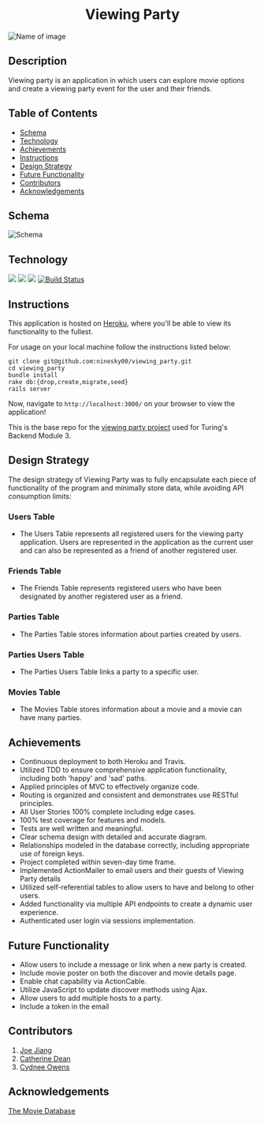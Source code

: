 # <div align="center">  Viewing Party

![Name of image](https://user-images.githubusercontent.com/67389821/107419591-d4bd9900-6acc-11eb-9047-5024adae3834.png)
## Description
Viewing party is an application in which users can explore movie options and create a viewing party event for the user and their friends.
## Table of Contents
- [Schema](#schema)
- [Technology](#technology)
- [Achievements](#achievements)
- [Instructions](#instructions)
- [Design Strategy](#design-strategy)
- [Future Functionality](#future-functionality)
- [Contributors](#contributors)
- [Acknowledgements](#acknowledgements)

## Schema
![Schema](https://user-images.githubusercontent.com/67389821/107423165-e143f080-6ad0-11eb-8d79-9875185b18d1.png)

## Technology
   ![](https://img.shields.io/badge/Rails-5.2.4-informational?style=flat&logo=<LOGO_NAME>&logoColor=white&color=2bbc8a)    ![](https://img.shields.io/badge/Code-HTML-informational?style=flat&logo=<LOGO_NAME>&logoColor=white&color=2bbc8a) ![](https://img.shields.io/badge/Code-CSS-informational?style=flat&logo=<LOGO_NAME>&logoColor=white&color=2bbc8a) [![Build Status](https://travis-ci.com/ninesky00/viewing_party.svg?branch=main)](https://travis-ci.com/ninesky00/viewing_party)

## Instructions
This application is hosted on [Heroku](https://stormy-bastion-67887.herokuapp.com/), where you'll be able to view its functionality to the fullest.

For usage on your local machine follow the instructions listed below:
```
git clone git@github.com:ninesky00/viewing_party.git
cd viewing_party
bundle install
rake db:{drop,create,migrate,seed}
rails server
```
Now, navigate to `http://localhost:3000/` on your browser to view the application!

This is the base repo for the [viewing party project](https://backend.turing.io/module3/projects/viewing_party) used for Turing's Backend Module 3.

## Design Strategy
The design strategy of Viewing Party was to fully encapsulate each piece of functionality of the program and minimally store data, while avoiding API consumption limits:

### Users Table
- The Users Table represents all registered users for the viewing party application. Users are represented in the application as the current user and can also be represented as a friend of another registered user.

### Friends Table
- The Friends Table represents registered users who have been designated by another registered user as a friend.

### Parties Table
- The Parties Table stores information about parties created by users.

### Parties Users Table
- The Parties Users Table links a party to a specific user.
### Movies Table
- The Movies Table stores information about a movie and a movie can have many parties. 
## Achievements
- Continuous deployment to both Heroku and Travis.
- Utilized TDD to ensure comprehensive application functionality, including both 'happy' and 'sad' paths.
- Applied principles of MVC to effectively organize code.
- Routing is organized and consistent and demonstrates use RESTful principles.
- All User Stories 100% complete including edge cases.
- 100% test coverage for features and models.
- Tests are well written and meaningful.
- Clear schema design with detailed and accurate diagram.
- Relationships modeled in the database correctly, including appropriate use of foreign keys.
- Project completed within seven-day time frame.
- Implemented ActionMailer to email users and their guests of Viewing Party details
- Utilized self-referential tables to allow users to have and belong to other users.
- Added functionality via multiple API endpoints to create a dynamic user experience.
- Authenticated user login via sessions implementation.  
## Future Functionality
- Allow users to include a message or link when a new party is created.
- Include movie poster on both the discover and movie details page.
- Enable chat capability via ActionCable.
- Utilize JavaScript to update discover methods using Ajax.
- Allow users to add multiple hosts to a party. 
- Include a token in the email
## Contributors 
1. [Joe Jiang](https://github.com/ninesky00)
2. [Catherine Dean](https://github.com/catherinemdean15)
3. [Cydnee Owens](https://github.com/cowens87)

## Acknowledgements
[The Movie Database](https://developers.themoviedb.org/3/getting-started/introduction)
